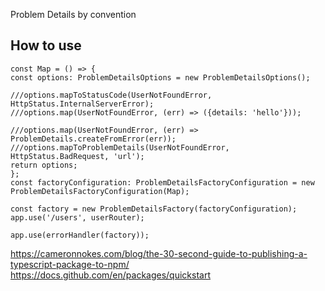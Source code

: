 Problem Details by convention

<h2>How to use</h2>

```
const Map = () => {
const options: ProblemDetailsOptions = new ProblemDetailsOptions();

///options.mapToStatusCode(UserNotFoundError, HttpStatus.InternalServerError);
///options.map(UserNotFoundError, (err) => ({details: 'hello'}));

///options.map(UserNotFoundError, (err) => ProblemDetails.createFromError(err));
///options.mapToProblemDetails(UserNotFoundError, HttpStatus.BadRequest, 'url');
return options;
};
const factoryConfiguration: ProblemDetailsFactoryConfiguration = new ProblemDetailsFactoryConfiguration(Map);

const factory = new ProblemDetailsFactory(factoryConfiguration);
app.use('/users', userRouter);

app.use(errorHandler(factory));
```

https://cameronnokes.com/blog/the-30-second-guide-to-publishing-a-typescript-package-to-npm/
https://docs.github.com/en/packages/quickstart